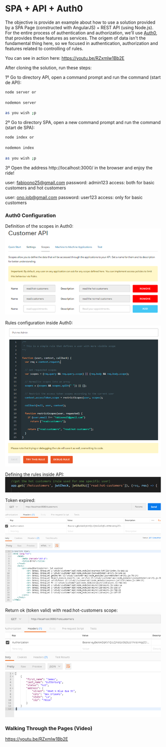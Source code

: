 # SPA + API + Auth0

The objective is provide an example about how to use a solution provided by a SPA Page (constructed with AngularJS) + REST API (using Node.js). For the entire process of authentication and authorization, we'll use [Auth0](https://auth0.com), that provides these features as services. The origem of data isn't the fundamental thing here, so we focused in authentication, authorization and features related to controlling of rules.

You can see in action here: https://youtu.be/RZxmlw1Bb2E

After cloning the solution, run these steps:

1º Go to directory API, open a command prompt and run the command (start de API):

```sh
node server or

nodemon server

as you wish ;p
```

2º Go to directory SPA, open a new command prompt and run the command (start de SPA):

```sh
node index or

nodemon index

as you wish ;p
```

3º Open the address http://localhost:3000/ in the browser and enjoy the ride!

user: fabioono25@gmail.com
password: admin123
access: both for basic customers and hot customers

user: ono.job@gmail.com
password: user123
access: only for basic customers

### Auth0 Configuration

Definition of the scopes in Auth0:
![](https://github.com/fabioono25/spa_api_auth0/blob/master/images/api_scopes.PNG)

Rules configuration inside Auth0:
![](https://github.com/fabioono25/spa_api_auth0/blob/master/images/rules.PNG)

Defining the rules inside API:
![](https://github.com/fabioono25/spa_api_auth0/blob/master/images/rules2.PNG)

Token expired:
![](https://github.com/fabioono25/spa_api_auth0/blob/master/images/postman2.PNG)

Return ok (token valid) with read:hot-customers scope:
![](https://github.com/fabioono25/spa_api_auth0/blob/master/images/postman3.PNG)


### Walking Through the Pages (Video)

https://youtu.be/RZxmlw1Bb2E
